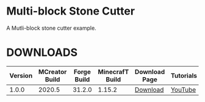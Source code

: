 # Multi-block Stone Cutter
A Mutli-block stone cutter example.

# DOWNLOADS
| Version | MCreator Build | Forge Build | MinecrafT Build | Download Page | Tutorials |
| --- | --- | --- | --- | --- | --- |
| 1.0.0 | 2020.5 | 31.2.0 | 1.15.2 | [Download](https://github.com/MCreator-Examples/Auto-Replanting-Saplings/releases/tag/1.0.0) | [YouTube](https://youtu.be/6nTEB5iqacI) |
